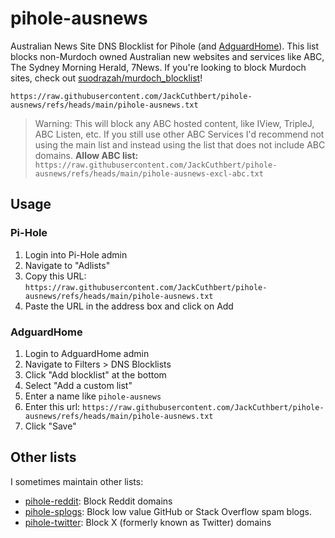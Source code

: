 # pihole-ausnews

Australian News Site DNS Blocklist for Pihole (and [AdguardHome](https://github.com/AdguardTeam/AdguardHome)). This list blocks non-Murdoch owned Australian new websites and services like ABC, The Sydney Morning Herald, 7News. If you're looking to block Murdoch sites, check out [suodrazah/murdoch_blocklist](https://github.com/suodrazah/murdoch_blocklist)!

```
https://raw.githubusercontent.com/JackCuthbert/pihole-ausnews/refs/heads/main/pihole-ausnews.txt
```

> Warning: This will block any ABC hosted content, like IView, TripleJ, ABC Listen, etc. If you still use other ABC Services I'd recommend not using the main list and instead using the list that does not include ABC domains.
> **Allow ABC list:** `https://raw.githubusercontent.com/JackCuthbert/pihole-ausnews/refs/heads/main/pihole-ausnews-excl-abc.txt`

## Usage

### Pi-Hole

1. Login into Pi-Hole admin
2. Navigate to "Adlists"
3. Copy this URL: `https://raw.githubusercontent.com/JackCuthbert/pihole-ausnews/refs/heads/main/pihole-ausnews.txt`
4. Paste the URL in the address box and click on Add

### AdguardHome

1. Login to AdguardHome admin
2. Navigate to Filters > DNS Blocklists
3. Click "Add blocklist" at the bottom
4. Select "Add a custom list"
5. Enter a name like `pihole-ausnews`
6. Enter this url: `https://raw.githubusercontent.com/JackCuthbert/pihole-ausnews/refs/heads/main/pihole-ausnews.txt`
7. Click "Save"

## Other lists

I sometimes maintain other lists:

- [pihole-reddit](https://github.com/JackCuthbert/pihole-reddit): Block Reddit domains
- [pihole-splogs](https://github.com/JackCuthbert/pihole-splogs): Block low value GitHub or Stack Overflow spam blogs.
- [pihole-twitter](https://github.com/JackCuthbert/pihole-twitter): Block X (formerly known as Twitter) domains
